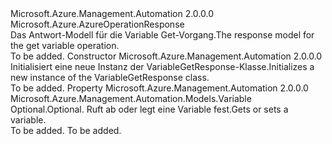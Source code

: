 <Type Name="VariableGetResponse" FullName="Microsoft.Azure.Management.Automation.Models.VariableGetResponse">
  <TypeSignature Language="C#" Value="public class VariableGetResponse : Microsoft.Azure.AzureOperationResponse" />
  <TypeSignature Language="ILAsm" Value=".class public auto ansi beforefieldinit VariableGetResponse extends Microsoft.Azure.AzureOperationResponse" />
  <TypeSignature Language="DocId" Value="T:Microsoft.Azure.Management.Automation.Models.VariableGetResponse" />
  <TypeSignature Language="VB.NET" Value="Public Class VariableGetResponse&#xA;Inherits AzureOperationResponse" />
  <TypeSignature Language="F#" Value="type VariableGetResponse = class&#xA;    inherit AzureOperationResponse" />
  <AssemblyInfo>
    <AssemblyName>Microsoft.Azure.Management.Automation</AssemblyName>
    <AssemblyVersion>2.0.0.0</AssemblyVersion>
  </AssemblyInfo>
  <Base>
    <BaseTypeName>Microsoft.Azure.AzureOperationResponse</BaseTypeName>
  </Base>
  <Interfaces />
  <Docs>
    <summary>
            <span data-ttu-id="9f5a8-101">Das Antwort-Modell für die Variable Get-Vorgang.</span><span class="sxs-lookup"><span data-stu-id="9f5a8-101">The response model for the get variable operation.</span></span>
            </summary>
    <remarks>To be added.</remarks>
  </Docs>
  <Members>
    <Member MemberName=".ctor">
      <MemberSignature Language="C#" Value="public VariableGetResponse ();" />
      <MemberSignature Language="ILAsm" Value=".method public hidebysig specialname rtspecialname instance void .ctor() cil managed" />
      <MemberSignature Language="DocId" Value="M:Microsoft.Azure.Management.Automation.Models.VariableGetResponse.#ctor" />
      <MemberSignature Language="VB.NET" Value="Public Sub New ()" />
      <MemberType>Constructor</MemberType>
      <AssemblyInfo>
        <AssemblyName>Microsoft.Azure.Management.Automation</AssemblyName>
        <AssemblyVersion>2.0.0.0</AssemblyVersion>
      </AssemblyInfo>
      <Parameters />
      <Docs>
        <summary>
            <span data-ttu-id="9f5a8-102">Initialisiert eine neue Instanz der VariableGetResponse-Klasse.</span><span class="sxs-lookup"><span data-stu-id="9f5a8-102">Initializes a new instance of the VariableGetResponse class.</span></span>
            </summary>
        <remarks>To be added.</remarks>
      </Docs>
    </Member>
    <Member MemberName="Variable">
      <MemberSignature Language="C#" Value="public Microsoft.Azure.Management.Automation.Models.Variable Variable { get; set; }" />
      <MemberSignature Language="ILAsm" Value=".property instance class Microsoft.Azure.Management.Automation.Models.Variable Variable" />
      <MemberSignature Language="DocId" Value="P:Microsoft.Azure.Management.Automation.Models.VariableGetResponse.Variable" />
      <MemberSignature Language="VB.NET" Value="Public Property Variable As Variable" />
      <MemberSignature Language="F#" Value="member this.Variable : Microsoft.Azure.Management.Automation.Models.Variable with get, set" Usage="Microsoft.Azure.Management.Automation.Models.VariableGetResponse.Variable" />
      <MemberType>Property</MemberType>
      <AssemblyInfo>
        <AssemblyName>Microsoft.Azure.Management.Automation</AssemblyName>
        <AssemblyVersion>2.0.0.0</AssemblyVersion>
      </AssemblyInfo>
      <ReturnValue>
        <ReturnType>Microsoft.Azure.Management.Automation.Models.Variable</ReturnType>
      </ReturnValue>
      <Docs>
        <summary>
            <span data-ttu-id="9f5a8-103">Optional.</span><span class="sxs-lookup"><span data-stu-id="9f5a8-103">Optional.</span></span> <span data-ttu-id="9f5a8-104">Ruft ab oder legt eine Variable fest.</span><span class="sxs-lookup"><span data-stu-id="9f5a8-104">Gets or sets a variable.</span></span>
            </summary>
        <value>To be added.</value>
        <remarks>To be added.</remarks>
      </Docs>
    </Member>
  </Members>
</Type>